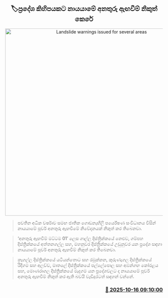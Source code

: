 <p align='center'><b><h2 align='center' title='Landslide warnings issued for several areas'>🏷ප්‍රදේශ කිහිපයකට නායයාමේ අනතුරු ඇඟවීම් නිකුත් කෙරේ</h2></b></p>
<p align='center'><img src='https://helakuru.sgp1.cdn.digitaloceanspaces.com/esana/images/lib/landslides-new[1].jpg' width='600' alt='Landslide warnings issued for several areas'></p>

> පවතින අධික වර්ෂාව සමඟ ජාතික ගොඩනැඟිලි පර්යේෂණ සංවිධානය විසින් නායයාමේ පූර්ව අනතුරු ඇඟවීමේ නිවේදනයක් නිකුත් කර තිබෙනවා.

> ‘අනතුරු ඇඟවීම් මට්ටම 01’ ලෙස ගාල්ල දිස්ත්‍රික්කයේ නෙළුව, ගම්පහ දිස්ත්‍රික්කයේ අත්තනගල්ල සහ, මහනුවර දිස්ත්‍රික්කයේ උඩුනුවර යන ප්‍රදේශ සඳහා නායයාමේ පූර්ව අනතුරු ඇඟවීම් නිකුත් කර තිබෙනවා.

> කෑගල්ල දිස්ත්‍රික්කයේ යටියන්තොට සහ රඹුක්කන, කුරුණෑගල දිස්ත්‍රික්කයේ රිදීගම සහ අලව්ව, මාතලේ දිස්ත්‍රික්කයේ පල්ලේපොල සහ අඹන්ගඟ කෝරළය සහ, මොණරාගල දිස්ත්‍රික්කයේ මැදගම යන ප්‍රදේශවලට ද නායයාමේ පූර්ව අනතුරු ඇඟවීම් නිකුත් කර ඇති බවයි වැඩිදුරටත් සඳහන් වන්නේ.



<h3 align='right'><a href='https://www.helakuru.lk/esana/p/114538/'>📅 2025-10-16 09:10:00</a></h3>
